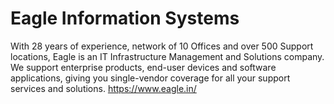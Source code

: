 # Eagle Information Systems
With 28 years of experience, network of 10 Offices and over 500 Support locations, Eagle is an IT Infrastructure Management and Solutions company. We support enterprise products, end-user devices and software applications, giving you single-vendor coverage for all your support services and solutions. https://www.eagle.in/
